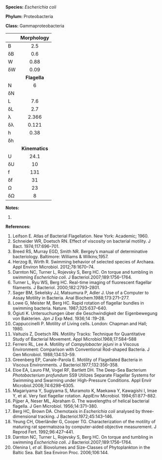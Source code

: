 **Species:** *Escherichia coli*

**Phylum:** Proteobacteria

**Class:** Gammaproteobacteria

|    | **Morphology** |
|:-- | :------------: |
| B  | 2.5 |
| δB | 0.6 |
| W  | 0.88 |
| δW | 0.09 |
|    | **Flagella** |
| N  | 6 |
| δN |  |
| L  | 7.6 |
| δL | 2.7 |
| λ  | 2.366 |
| δλ | 0.121 |
| h  | 0.38 |
| δh |  |
|    | **Kinematics** |
| U  | 24.1 |
| δU | 10 |
| f  | 131 |
| δf | 31 |
| Ω  | 23 |
| δΩ | 8 |

**Notes:**

1.

**References:**

1. Leifson E.  Atlas of Bacterial Flagellation.  New York:  Academic; 1960.
1. Schneider WR, Doetsch RN.  Effect of viscosity on bacterial motility.  J Bact. 1974;117:696–701.
1. Breed RS, Murray EGD, Smith NR.  Bergey’s manual of determinative bacteriology.  Baltimore:  Williams & Wilkins;1957.
1. Herzog B, Wirth R. Swimming behavior of selected species of Archaea.  Appl Environ Microbiol. 2012;78:1670–74.
1. Darnton NC, Turner L, Rojevsky S, Berg HC.  On torque and tumbling in swimming *Escherichia coli*.  J Bacteriol.2007;189:1756–1764.
1. Turner L, Ryu WS, Berg HC.  Real-time imaging of fluorescent flagellar filaments.  J Bacteriol. 2000;182:2793–2801.
1.  Sager BM, Sekelsky JJ, Matsumura P, Adler J.  Use of a Computer to Assay Motility in Bacteria.  Anal Biochem.1988;173:271–277.
1. Lowe G, Meister M, Berg HC.  Rapid rotation of flagellar bundles in swimming bacteria.  Nature. 1987;325:637–640.
1. Ôgiuti K.  Untersuchungen über die Geschwindigkeit der Eigenbewegung von Bakterien.  Jpn J Exp Med. 1936;14 :19–28.
1. Cappuccinelli P.  Motility of Living cells.  London:  Chapman and Hall; 1980.
1. Vaituzis Z, Doetsch RN.  Motility Tracks:  Technique for Quantitative Study of Bacterial Movement.  Appl Microbiol.1968;17:584–588
1. Ferrero RL, Lee A.  Motility of *Campylobacter jejuni* in a Viscous Environment:  Comparison with Conventional Rod-shaped Bacteria.  J Gen Microbiol. 1988;134:53–59.
1. Greenberg EP, Canale-Parola E.  Motility of Flagellated Bacteria in Viscous Environments.  J Bacteriol.1977;132:356–358.
1. Eloe EA, Lauro FM, Vogel RF, Bartlett DH.  The Deep-Sea Bacterium *Photobacterium profundum* SS9 Utilizes Separate Flagellar Systems for Swimming and Swarming under High-Pressure Conditions.  Appl Envir Microbiol.2008;74:6298–6305.
1. Magariyama Y, Sugiyama S, Muramoto K, Maekawa Y, Kawagishi I, Imae Y, et al. Very fast flagellar rotation. ApplEnv Microbiol. 1994;61:877–882.
1. Pijper A, Neser ML, Abraham G.  The wavelengths of helical bacterial flagella.  J Gen Microbiol. 1956;14:371–380.
1. Berg HC, Brown DA.  Chemotaxis in *Escherichia coli* analysed by three-dimensional tracking.  J Bacteriol.1972;45:143–146.
1. Yeung CH, Oberländer G, Cooper TG.  Characterization of the motility of maturing rat spermatozoa by computer-aided objective measurement.  J Reprod Fert. 1992;96:427–441.
1. Darnton NC, Turner L, Rojevsky S, Berg HC.  On torque and tumbling in swimming *Escherichia coli*.  J Bacteriol.2007;189:1756–1764.
1. Olenina I, *et al*.  Biovolumes and Size-Classes of Phytoplankton in the Baltic Sea.  Balt Sea Environ Proc. 2006;106:144.
